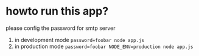 howto run this app?
===================
please config the password for smtp server

1. in development mode
`password=foobar node app.js` 
2. in production mode
`password=foobar NODE_ENV=production node app.js` 
